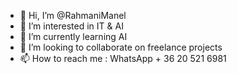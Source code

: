 - 👋 Hi, I’m @RahmaniManel
- 👀 I’m interested in IT & AI
- 🌱 I’m currently learning AI
- 💞️ I’m looking to collaborate on freelance projects 
- 📫 How to reach me : WhatsApp + 36 20 521 6981

<!---
RahmaniManel/RahmaniManel is a ✨ special ✨ repository because its `README.md` (this file) appears on your GitHub profile.
You can click the Preview link to take a look at your changes.
--->
